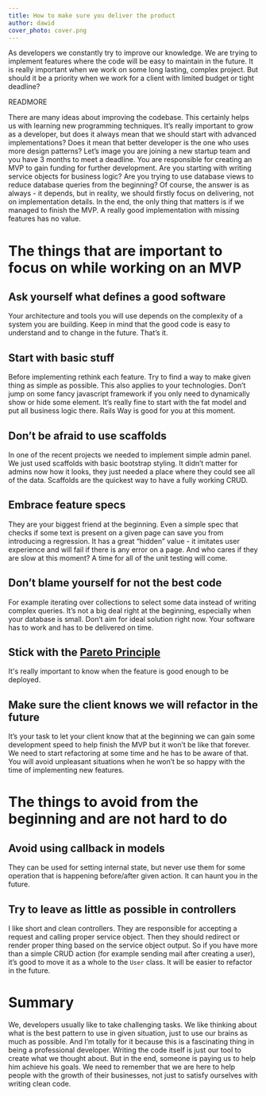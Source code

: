 ```yaml
---
title: How to make sure you deliver the product
author: dawid
cover_photo: cover.png
---
```


As developers we constantly try to improve our knowledge. We are trying to implement features where the code will be easy to maintain in the future. It is really important when we work on some long lasting, complex project. But should it be a priority when we work for a client with limited budget or tight deadline?

READMORE

There are many ideas about improving the codebase. This certainly helps us with learning new programming techniques. It’s really important to grow as a developer, but does it always mean that we should start with advanced implementations? Does it mean that better developer is the one who uses more design patterns? Let’s image you are joining a new startup team and you have 3 months to meet a deadline. You are responsible for creating an MVP to gain funding for further development. Are you starting with writing service objects for business logic? Are you trying to use database views to reduce database queries from the beginning? Of course, the answer is as always - it depends, but in reality, we should firstly focus on delivering, not on implementation details. In the end, the only thing that matters is if we managed to finish the MVP. A really good implementation with missing features has no value.

# The things that are important to focus on while working on an MVP

## Ask yourself what defines a good software

Your architecture and tools you will use depends on the complexity of a system you are building. Keep in mind that the good code is easy to understand and to change in the future. That’s it.

## Start with basic stuff

Before implementing rethink each feature. Try to find a way to make given thing as simple as possible. This also applies to your technologies. Don’t jump on some fancy javascript framework if you only need to dynamically show or hide some element. It’s really fine to start with the fat model and put all business logic there. Rails Way is good for you at this moment.

## Don’t be afraid to use scaffolds

In one of the recent projects we needed to implement simple admin panel. We just used scaffolds with basic bootstrap styling. It didn’t matter for admins now how it looks, they just needed a place where they could see all of the data. Scaffolds are the quickest way to have a fully working CRUD.

## Embrace feature specs

They are your biggest friend at the beginning. Even a simple spec that checks if some text is present on a given page can save you from introducing a regression. It has a great “hidden” value - it imitates user experience and will fail if there is any error on a page. And who cares if they are slow at this moment? A time for all of the unit testing will come.

## Don’t blame yourself for not the best code

For example iterating over collections to select some data instead of writing complex queries. It’s not a big deal right at the beginning, especially when your database is small. Don’t aim for ideal solution right now. Your software has to work and has to be delivered on time.

## Stick with the [Pareto Principle](http://theproactiveprogrammer.com/psychology/pareto-programming/)

It's really important to know when the feature is good enough to be deployed.

## Make sure the client knows we will refactor in the future

It’s your task to let your client know that at the beginning we can gain some development speed to help finish the MVP but it won’t be like that forever. We need to start refactoring at some time and he has to be aware of that. You will avoid unpleasant situations when he won’t be so happy with the time of implementing new features.

# The things to avoid from the beginning and are not hard to do

## Avoid using callback in models

They can be used for setting internal state, but never use them for some operation that is happening before/after given action. It can haunt you in the future.

## Try to leave as little as possible in controllers

I like short and clean controllers. They are responsible for accepting a request and calling proper service object. Then they should redirect or render proper thing based on the service object output. So if you have more than a simple CRUD action (for example sending mail after creating a user), it’s good to move it as a whole to the `User` class. It will be easier to refactor in the future.

# Summary

We, developers usually like to take challenging tasks. We like thinking about what is the best pattern to use in given situation, just to use our brains as much as possible. And I’m totally for it because this is a fascinating thing in being a professional developer. Writing the code itself is just our tool to create what we thought about. But in the end, someone is paying us to help him achieve his goals. We need to remember that we are here to help people with the growth of their businesses, not just to satisfy ourselves with writing clean code.
